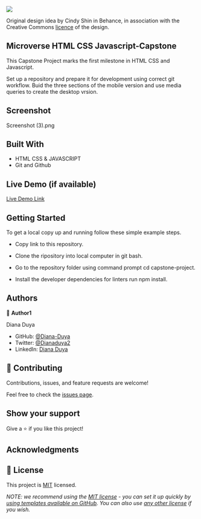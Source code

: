 ![](https://img.shields.io/badge/Microverse-blueviolet)

Original design idea by Cindy Shin in Behance, in association with the Creative Commons [licence](https://creativecommons.org/licenses/by-nc/4.0/) of the design.


## Microverse HTML CSS Javascript-Capstone
This Capstone Project marks the first milestone in HTML CSS and Javascript.

Set up a repository and prepare it for development using correct git workflow. Buid the three sections of the mobile version and use media queries to create the desktop vrsion.

## Screenshot
Screenshot (3).png


## Built With

- HTML CSS & JAVASCRIPT
- Git and Github

## Live Demo (if available)

[Live Demo Link](https://diana-duya.github.io/Capstone-Project/)


## Getting Started


To get a local copy up and running follow these simple example steps.

- Copy link to this repository.

- Clone the ripository into local computer in git bash.

- Go to the repository folder using command prompt cd  capstone-project.

- Install the developer dependencies for linters run npm install.


## Authors

👤 **Author1**

  Diana Duya

- GitHub: [@Diana-Duya](https://github.com/Diana-Duya)
- Twitter: [@Dianaduya2](https://twitter.com/Dianaduya2)
- LinkedIn: [Diana Duya](https://www.linkedin.com/in/diana-duya-3088681a5)


## 🤝 Contributing

Contributions, issues, and feature requests are welcome!

Feel free to check the [issues page](https://github.com/Diana-Duya/Capstone-Project/issues).

## Show your support

Give a ⭐️ if you like this project!

## Acknowledgments


## 📝 License

This project is [MIT](./LICENSE) licensed.

_NOTE: we recommend using the [MIT license](https://choosealicense.com/licenses/mit/) - you can set it up quickly by [using templates available on GitHub](https://docs.github.com/en/communities/setting-up-your-project-for-healthy-contributions/adding-a-license-to-a-repository). You can also use [any other license](https://choosealicense.com/licenses/) if you wish._
